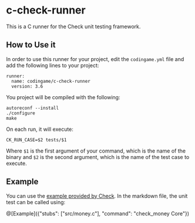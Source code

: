 # c-check-runner

This is a C runner for the Check unit testing framework.

## How to Use it

In order to use this runner for your project, edit the `codingame.yml` file and add the following lines to your project:

    runner:
	  name: codingame/c-check-runner
	  version: 3.6

You project will be compiled with the following:

```
autoreconf --install
./configure
make
```

On each run, it will execute:
```
CK_RUN_CASE=$2 tests/$1
```

Where `$1` is the first argument of your command, which is the name of the binary and `$2` is the second argument, which is the name of the test case to execute.

## Example

You can use the [example provided by Check](https://libcheck.github.io/check/doc/check_html/check_3.html). 
In the markdown file, the unit test can be called using:

@[Example]({"stubs": ["src/money.c"], "command": "check_money Core"})
